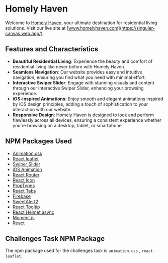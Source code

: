 # Homely Haven

Welcome to [Homely Haven](https://singular-canvas.web.app/), your ultimate destination for residential living solutions. Visit our live site at [www.homelyhaven.com](https://singular-canvas.web.app/).

## Features and Characteristics

- **Beautiful Residential Living**: Experience the beauty and comfort of residential living like never before with Homely Haven.
- **Seamless Navigation**: Our website provides easy and intuitive navigation, ensuring you find what you need with minimal effort.
- **Interactive Swiper Slider**: Engage with stunning visuals and content through our interactive Swiper Slider, enhancing your browsing experience.
- **iOS-inspired Animations**: Enjoy smooth and elegant animations inspired by iOS design principles, adding a touch of sophistication to your interaction with our website.
- **Responsive Design**: Homely Haven is designed to look and perform flawlessly across all devices, ensuring a consistent experience whether you're browsing on a desktop, tablet, or smartphone.

## NPM Packages Used

- [Animation.css](https://animate.style/)
- [React leaflet](https://react-leaflet.js.org/)
- [Swiper Slider](https://swiperjs.com/)
- [iOS Animation](https://www.npmjs.com/package/aos)
- [React Router](https://reactrouter.com/en/main)
- [React Icon](https://react-icons.github.io/react-icons/)
- [PropTypes](https://www.npmjs.com/package/prop-types)
- [React Tabs](https://www.npmjs.com/package/react-tabs)
- [Firebase](https://firebase.google.com/?gad_source=1&gclid=CjwKCAjwoPOwBhAeEiwAJuXRh7m9TJ4lPoikML487K4lpr5rEpFNqwtMkmzf8PaTi2BALUX6ofAUdRoC8PUQAvD_BwE&gclsrc=aw.ds)
- [SweetAlert2](https://sweetalert2.github.io/)
- [React Tooltip](https://www.npmjs.com/package/react-tooltip)
- [React Helmet async](https://www.npmjs.com/package/react-helmet-async)
- [Moment js](https://momentjs.com/)
- [React](https://react.dev/)

## Challenges Task NPM Package

The npm package used for the challenges task is `animation.css` , `react-leaflet`.
